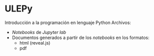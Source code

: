 # ULEPy

Introducción a la programación en lenguaje Python
Archivos:
* *Notebooks* de *Jupyter lab* 
* Documentos generados a partir de los *notebooks* en los formatos:
    * html (reveal.js)
    * pdf
